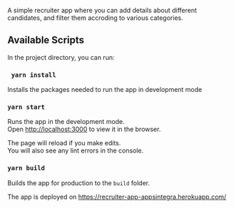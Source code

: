 A simple recruiter app where you can add details about different candidates, and filter them accroding to various categories.

## Available Scripts

In the project directory, you can run:
### ` yarn install`
Installs the packages needed to run the app in development mode

### `yarn start`

Runs the app in the development mode.<br />
Open [http://localhost:3000](http://localhost:3000) to view it in the browser.

The page will reload if you make edits.<br />
You will also see any lint errors in the console.

### `yarn build`

Builds the app for production to the `build` folder.<br />

The app is deployed on https://recruiter-app-appsintegra.herokuapp.com/
